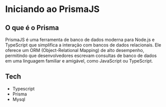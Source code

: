 # Iniciando ao PrismaJS

## O que é o Prisma
PrismaJS é uma ferramenta de banco de dados moderna para Node.js e TypeScript que simplifica a interação com bancos de dados relacionais. Ele oferece um ORM (Object-Relational Mapping) de alto desempenho, permitindo que desenvolvedores escrevam consultas de banco de dados em uma linguagem familiar e amigável, como JavaScript ou TypeScript.


## Tech

- Typescript
- Prisma
- Mysql
